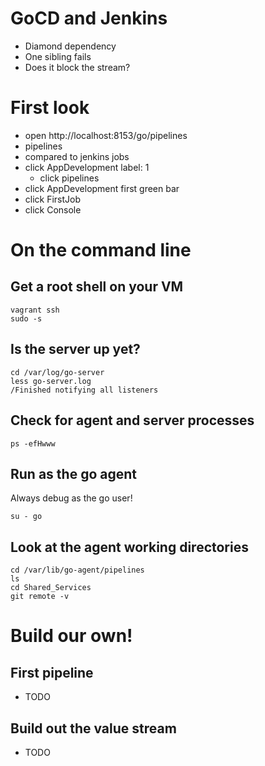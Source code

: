 # GoCD and Jenkins
* Diamond dependency
* One sibling fails
* Does it block the stream?

# First look
* open http://localhost:8153/go/pipelines
* pipelines
* compared to jenkins jobs
* click AppDevelopment label: 1
    * click pipelines
* click AppDevelopment first green bar
* click FirstJob
* click Console

# On the command line
## Get a root shell on your VM
```
vagrant ssh
sudo -s
```

## Is the server up yet?
```
cd /var/log/go-server
less go-server.log
/Finished notifying all listeners
```

## Check for agent and server processes
```
ps -efHwww
```

## Run as the go agent
Always debug as the go user!
```
su - go
```

## Look at the agent working directories
```
cd /var/lib/go-agent/pipelines
ls
cd Shared_Services
git remote -v
```

# Build our own!

## First pipeline
* TODO

## Build out the value stream
* TODO
